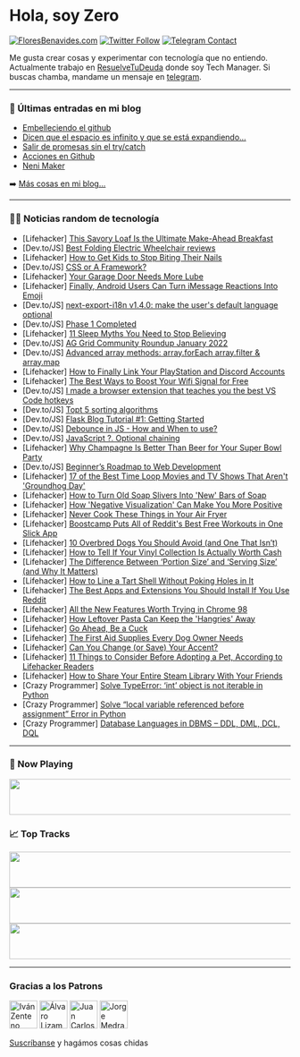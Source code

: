 # Hola, soy Zero

[![FloresBenavides.com](https://img.shields.io/website?down_message=oops&label=MiBlog&style=for-the-badge&up_message=online&url=https%3A%2F%2Ffloresbenavides.com)](https://floresbenavides.com) [![Twitter Follow](https://img.shields.io/twitter/follow/ZeroDragon?color=%231DA1F2&label=Follow&logo=twitter&logoColor=ffffff&style=for-the-badge)](https://twitter.com/zerodragon) [![Telegram Contact](https://img.shields.io/badge/escr%C3%ADbeme-ZeroDragon-%2326A5E4?style=for-the-badge&logo=telegram)](https://t.me/zerodragon)

Me gusta crear cosas y experimentar con tecnología que no entiendo.
Actualmente trabajo en [ResuelveTuDeuda](http://github.com/resuelve) donde soy Tech Manager.
Si buscas chamba, mandame un mensaje en [telegram](https://t.me/zerodragon).

---

### 📕 Últimas entradas en mi blog
<!-- BLOG-POST-LIST:START -->
- [Embelleciendo el github](https://floresbenavides.com/embelleciendo-el-github/)
- [Dicen que el espacio es infinito y que se está expandiendo…](https://floresbenavides.com/dicen-que-el-espacio-es-infinito-y-que-se-esta-expandiendo/)
- [Salir de promesas sin el try/catch](https://floresbenavides.com/salir-de-promesas-sin-el-try-catch/)
- [Acciones en Github](https://floresbenavides.com/acciones-en-github/)
- [Neni Maker](https://floresbenavides.com/neni-maker/)
<!-- BLOG-POST-LIST:END -->

➡️ [Más cosas en mi blog...](https://floresbenavides.com)

---

### 👨‍💻 Noticias random de tecnología
<!-- TECH-POSTS:START -->
- [Lifehacker] [This Savory Loaf Is the Ultimate Make-Ahead Breakfast](https://lifehacker.com/this-savory-loaf-is-the-ultimate-make-ahead-breakfast-1848466964)
- [Dev.to/JS] [Best Folding Electric Wheelchair reviews](https://dev.to/jamessn54416966/best-folding-electric-wheelchair-reviews-50ie)
- [Lifehacker] [How to Get Kids to Stop Biting Their Nails](https://lifehacker.com/how-to-get-kids-to-stop-biting-their-nails-1848467007)
- [Dev.to/JS] [CSS or A Framework?](https://dev.to/muhammadcodes/css-or-framework-4ap8)
- [Lifehacker] [Your Garage Door Needs More Lube](https://lifehacker.com/your-garage-door-needs-more-lube-1848466830)
- [Lifehacker] [Finally, Android Users Can Turn iMessage Reactions Into Emoji](https://lifehacker.com/finally-android-users-can-turn-imessage-reactions-into-1848466504)
- [Dev.to/JS] [next-export-i18n v1.4.0: make the user&#39;s default language optional](https://dev.to/martinkr/next-export-i18n-v140-make-the-users-default-language-optional-2m9p)
- [Dev.to/JS] [Phase 1 Completed](https://dev.to/andy6503/phase-1-completed-322f)
- [Lifehacker] [11 Sleep Myths You Need to Stop Believing](https://lifehacker.com/11-sleep-myths-you-need-to-stop-believing-1848463000)
- [Dev.to/JS] [AG Grid Community Roundup January 2022](https://dev.to/ag-grid/ag-grid-community-roundup-january-2022-4n2l)
- [Dev.to/JS] [Advanced array methods: array.forEach array.filter &amp; array.map](https://dev.to/johnpalmgren/advanced-array-methods-arrayforeach-arrayfilter-arraymap-4mh3)
- [Lifehacker] [How to Finally Link Your PlayStation and Discord Accounts](https://lifehacker.com/how-to-finally-link-your-playstation-and-discord-accoun-1848465431)
- [Lifehacker] [The Best Ways to Boost Your Wifi Signal for Free](https://lifehacker.com/the-best-ways-to-boost-your-wifi-signal-for-free-1848461552)
- [Dev.to/JS] [I made a browser extension that teaches you the best VS Code hotkeys](https://dev.to/abergs/i-made-a-browser-extension-that-teaches-you-the-best-vs-code-hotkeys-4b9)
- [Dev.to/JS] [Topt 5 sorting algorithms](https://dev.to/danities316/topt-5-sorting-algorithms-3ig6)
- [Dev.to/JS] [Flask Blog Tutorial #1: Getting Started](https://dev.to/geektechpub/flask-blog-tutorial-1-getting-started-10cd)
- [Dev.to/JS] [Debounce in JS - How and When to use?](https://dev.to/dileepreddyaella/debounce-in-js-how-and-when-to-use-1lo3)
- [Dev.to/JS] [JavaScript ?. Optional chaining](https://dev.to/this-is-learning/javascript-optional-chaining-302f)
- [Lifehacker] [Why Champagne Is Better Than Beer for Your Super Bowl Party](https://lifehacker.com/why-champagne-is-better-than-beer-for-your-super-bowl-p-1848463391)
- [Dev.to/JS] [Beginner’s Roadmap to Web Development](https://dev.to/ericnanhu/beginners-roadmap-to-web-development-19k3)
- [Lifehacker] [17 of the Best Time Loop Movies and TV Shows That Aren&#39;t &#39;Groundhog Day&#39;](https://lifehacker.com/17-of-the-best-time-loop-movies-and-tv-shows-that-arent-1848452661)
- [Lifehacker] [How to Turn Old Soap Slivers Into &#39;New&#39; Bars of Soap](https://lifehacker.com/how-to-turn-old-soap-slivers-into-new-bars-of-soap-1848461827)
- [Lifehacker] [How &#39;Negative Visualization&#39; Can Make You More Positive](https://lifehacker.com/how-negative-visualization-can-make-you-more-positive-1848462733)
- [Lifehacker] [Never Cook These Things in Your Air Fryer](https://lifehacker.com/never-cook-these-things-in-your-air-fryer-1848462042)
- [Lifehacker] [Boostcamp Puts All of Reddit&#39;s Best Free Workouts in One Slick App](https://lifehacker.com/boostcamp-puts-all-of-reddits-best-free-workouts-in-one-1848461941)
- [Lifehacker] [10 Overbred Dogs You Should Avoid &lpar;and One That Isn’t&rpar;](https://lifehacker.com/10-overbred-dogs-you-should-avoid-and-one-that-isn-t-1848453525)
- [Lifehacker] [How to Tell If Your Vinyl Collection Is Actually Worth Cash](https://lifehacker.com/how-to-tell-if-your-vinyl-collection-is-actually-worth-1848460981)
- [Lifehacker] [The Difference Between ‘Portion Size’ and ‘Serving Size’ &lpar;and Why It Matters&rpar;](https://lifehacker.com/the-difference-between-portion-size-and-serving-size-1848460388)
- [Lifehacker] [How to Line a Tart Shell Without Poking Holes in It](https://lifehacker.com/how-to-line-a-tart-shell-without-poking-holes-in-it-1848457762)
- [Lifehacker] [The Best Apps and Extensions You Should Install If You Use Reddit](https://lifehacker.com/the-best-apps-and-extensions-you-should-install-if-you-1848459916)
- [Lifehacker] [All the New Features Worth Trying in Chrome 98](https://lifehacker.com/all-the-new-features-worth-trying-in-chrome-98-1848459783)
- [Lifehacker] [How Leftover Pasta Can Keep the &#39;Hangries&#39; Away](https://lifehacker.com/how-leftover-pasta-can-keep-the-hangries-away-1848456860)
- [Lifehacker] [Go Ahead, Be a Cuck](https://lifehacker.com/go-ahead-be-a-cuck-1848439357)
- [Lifehacker] [The First Aid Supplies Every Dog Owner Needs](https://lifehacker.com/the-first-aid-supplies-every-dog-owner-needs-1848457175)
- [Lifehacker] [Can You Change &lpar;or Save&rpar; Your Accent?](https://lifehacker.com/can-you-change-or-save-your-accent-1848455686)
- [Lifehacker] [11 Things to Consider Before Adopting a Pet, According to Lifehacker Readers](https://lifehacker.com/11-things-to-consider-before-adopting-a-pet-according-1848455117)
- [Lifehacker] [How to Share Your Entire Steam Library With Your Friends](https://lifehacker.com/how-to-share-your-entire-steam-library-with-your-friend-1848453402)
- [Crazy Programmer] [Solve TypeError: ‘int’ object is not iterable in Python](https://www.thecrazyprogrammer.com/2022/01/typeerror-int-object-is-not-iterable.html)
- [Crazy Programmer] [Solve “local variable referenced before assignment” Error in Python](https://www.thecrazyprogrammer.com/2022/01/local-variable-referenced-before-assignment.html)
- [Crazy Programmer] [Database Languages in DBMS – DDL, DML, DCL, DQL](https://www.thecrazyprogrammer.com/2022/01/database-languages.html)<!-- TECH-POSTS:END -->

---

### 🎵 Now Playing
<a href="https://spotify-now-playing-dun.vercel.app/now-playing?open"><img src="https://spotify-now-playing-dun.vercel.app/now-playing" width="540" height="64"></a>

### 📈 Top Tracks
<a href="https://spotify-now-playing-dun.vercel.app/top-tracks?i=1&open"><img src="https://spotify-now-playing-dun.vercel.app/top-tracks?i=1" width="540" height="64"></a>
<a href="https://spotify-now-playing-dun.vercel.app/top-tracks?i=2&open"><img src="https://spotify-now-playing-dun.vercel.app/top-tracks?i=2" width="540" height="64"></a>
<a href="https://spotify-now-playing-dun.vercel.app/top-tracks?i=3&open"><img src="https://spotify-now-playing-dun.vercel.app/top-tracks?i=3" width="540" height="64"></a>

---

### Gracias a los Patrons
[<img src="https://avatars.githubusercontent.com/u/243380?v=4" alt="Iván Zenteno" width="50px">](https://github.com/k001) [<img src="https://avatars.githubusercontent.com/u/19955639?v=4" alt="Álvaro Lizama" width="50px">](https://github.com/alvarolizama) [<img src="https://avatars.githubusercontent.com/u/2718753?v=4" alt="Juan Carlos Ruiz" width="50px">](https://github.com/JuanCrg90) [<img src="https://avatars.githubusercontent.com/u/37025?v=4" alt="Jorge Medrano" width="50px">](https://github.com/h1pp1e) 

[Suscríbanse](https://www.patreon.com/zerodragon) y hagámos cosas chidas
